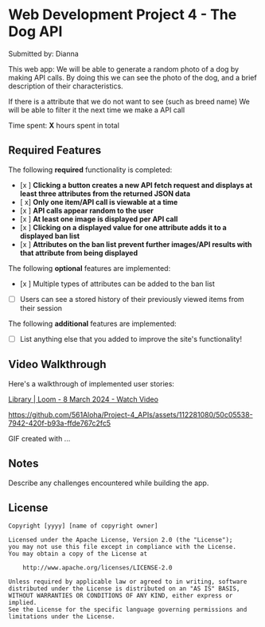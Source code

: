 # Web Development Project 4 - The Dog API

Submitted by: Dianna

This web app: 
We will be able to generate a random photo of a dog by making API calls. By doing this we can see the photo of the dog, and a brief description of their characteristics. 

If there is a attribute that we do not want to see (such as breed name) We will be able to filter it the next time we make a API call

Time spent: **X** hours spent in total

## Required Features

The following **required** functionality is completed:

- [x ] **Clicking a button creates a new API fetch request and displays at least three attributes from the returned JSON data**
- [ x] **Only one item/API call is viewable at a time**
- [x ] **API calls appear random to the user**
- [x ] **At least one image is displayed per API call**
- [x ] **Clicking on a displayed value for one attribute adds it to a displayed ban list**
- [x ] **Attributes on the ban list prevent further images/API results with that attribute from being displayed**

The following **optional** features are implemented:

- [x ] Multiple types of attributes can be added to the ban list
- [ ] Users can see a stored history of their previously viewed items from their session

The following **additional** features are implemented:

* [ ] List anything else that you added to improve the site's functionality!

## Video Walkthrough

Here's a walkthrough of implemented user stories:

<div>
    <a href="https://www.loom.com/share/0b5cbcebbdf346f28ddb2641d705076f">
        <p>Library | Loom - 8 March 2024 - Watch Video</p>
    </a>
</div>


https://github.com/561Aloha/Project-4_APIs/assets/112281080/50c05538-7942-420f-b93a-ffde767c2fc5



<!-- Replace this with whatever GIF tool you used! -->
GIF created with ...  
<!-- Recommended tools:
[Kap](https://getkap.co/) for macOS
[ScreenToGif](https://www.screentogif.com/) for Windows
[peek](https://github.com/phw/peek) for Linux. -->

## Notes

Describe any challenges encountered while building the app.

## License

    Copyright [yyyy] [name of copyright owner]

    Licensed under the Apache License, Version 2.0 (the "License");
    you may not use this file except in compliance with the License.
    You may obtain a copy of the License at

        http://www.apache.org/licenses/LICENSE-2.0

    Unless required by applicable law or agreed to in writing, software
    distributed under the License is distributed on an "AS IS" BASIS,
    WITHOUT WARRANTIES OR CONDITIONS OF ANY KIND, either express or implied.
    See the License for the specific language governing permissions and
    limitations under the License.
